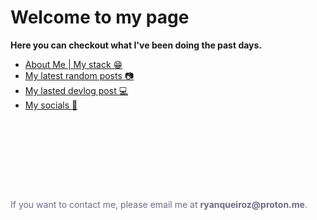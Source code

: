# Welcome to my page
**Here you can checkout what I've been doing the past days.**
- [About Me | My stack 😁](/about)
- [My latest random posts 📷](/posts)
- [My lasted devlog post 💻](/devlog)
- [My socials 💬](/socials)

<footer style="color:#6e6a86;padding-top:8rem"> If you want to contact me, please email me at <b>ryanqueiroz@proton.me</b>. </footer>
